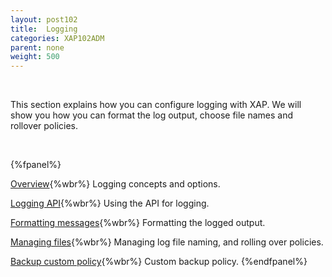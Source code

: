 ```yaml
---
layout: post102
title:  Logging
categories: XAP102ADM
parent: none
weight: 500
---
```


<br>

This section explains how you can configure logging with XAP. We will show you how you can format the log output, choose file names and rollover policies.

<br>

{%fpanel%}

[Overview](./logging.html){%wbr%}
Logging concepts and options.

[Logging API](./logging-api.html){%wbr%}
Using the API for logging.

[Formatting messages](./logging-formatting-messages.html){%wbr%}
Formatting the logged output.

[Managing files](./logging-managing-files.html){%wbr%}
Managing log file naming, and rolling over policies.

[Backup custom policy](./logging-backing-custom-policy.html){%wbr%}
Custom backup policy.
 {%endfpanel%}